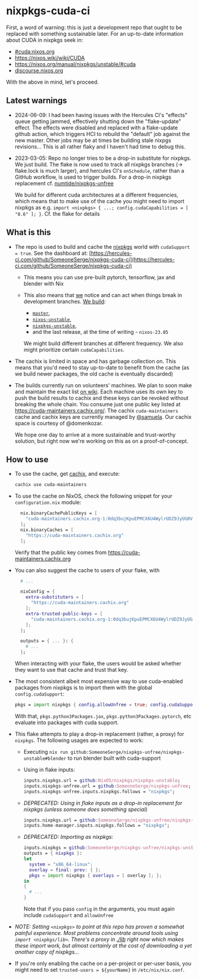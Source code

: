# nixpkgs-cuda-ci


First, a word of warning: this is just a development repo that ought to be
replaced with something sustainable later. For an up-to-date information about
CUDA in nixpkgs seek in:

- [#cuda:nixos.org](https://matrix.to/#/#cuda:nixos.org)
- https://nixos.wiki/wiki/CUDA
- https://nixos.org/manual/nixpkgs/unstable/#cuda
- [discourse.nixos.org](https://discourse.nixos.org/t/announcing-the-nixos-cuda-maintainers-team-and-a-call-for-maintainers/)

With the above in mind, let's proceed.

## Latest warnings

- 2024-06-09: I had been having issues with the Hercules CI's "effects" queue
  getting jammed, effectively shutting down the "flake-update" effect. The
  effects were disabled and replaced with a flake-update github action, which
  triggers HCI to rebuild the "default" job against the new master. Other jobs
  may be at times be building stale nixpgs revisions...
  This is all rather flaky and I haven't had time to debug this.
- 2023-03-05: Repo no longer tries to be a drop-in substitute for nixpkgs. We
  just build. The flake is now used to track all nixpkgs branches (->
  flake.lock is much larger), and hercules CI's `onSchedule`, rather than a
  GitHub workflow, is used to trigger builds. For a drop-in nixpkgs replacement
  cf. [numtide/nixpkgs-unfree](https://github.com/numtide/nixpkgs-unfree)

  We build for different cuda architectures at a different frequencies,
  which means that to make use of the cache you might need to import nixpkgs
  as e.g. `import <nixpkgs> { ...; config.cudaCapabilities = [ "8.6" ]; }`.
  Cf. the flake for details

## What is this

- The repo is used to build and cache the [nixpkgs](https://github.com/NixOS/nixpkgs)
  world with `cudaSupport = true`.
  See the dashboard at: [https://hercules-ci.com/github/SomeoneSerge/nixpkgs-cuda-ci](https://hercules-ci.com/github/SomeoneSerge/nixpkgs-cuda-ci)
  - This means you can use pre-built pytorch, tensorflow, jax and blender with Nix
  - This also means that [we](https://github.com/orgs/NixOS/teams/cuda-maintainers) notice and can act when things break in development branches.
    [We build](https://github.com/SomeoneSerge/nixpkgs-unfree/blob/7c716ccef51332e90777589c53265a09a3c0fbfa/.github/workflows/sync.yml#L14):

    - [`master`](https://github.com/NixOS/nixpkgs/tree/master/),
    - [`nixos-unstable`](https://github.com/NixOS/nixpkgs/tree/nixos-unstable),
    - [`nixpkgs-unstable`](https://github.com/NixOS/nixpkgs/tree/nixpkgs-unstable),
    - and the last release, at the time of writing - `nixos-23.05`

    We might build different branches at different frequency. We also might
    prioritize certain `cudaCapabilities`.
- The cachix is limited in space and has garbage collection on. This means that
  you'd need to stay up-to-date to benefit from the cache (as we build newer
  packages, the old cache is eventually discarded)
- The builds currently run on volunteers' machines. We plan to soon make and
  maintain the exact list [on wiki](https://nixos.wiki/wiki/CUDA). Each machine
  uses its own key to push the build results to cachix and these keys can be
  revoked without breaking the whole chain. You consume just one public key
  listed at https://cuda-maintainers.cachix.org/. The cachix `cuda-maintainers`
  cache and cachix keys are currently managed by
  [@samuela](https://github.com/samuela/). Our cachix space is courtesy of
  @domenkozar.

  We hope one day to arrive at a more sustainable and trust-worthy solution,
  but right now we're working on this as on a proof-of-concept.

## How to use

- To use the cache, get [cachix](https://cachix.org/), and execute:

  ```bash
  cachix use cuda-maintainers
  ```
- To use the cache on NixOS, check the following snippet for your `configuration.nix` module:

  ```nix
    nix.binaryCachePublicKeys = [
      "cuda-maintainers.cachix.org-1:0dq3bujKpuEPMCX6U4WylrUDZ9JyUG0VpVZa7CNfq5E="
    ];
    nix.binaryCaches = [
      "https://cuda-maintainers.cachix.org"
    ];
  ```

  Verify that the public key comes from https://cuda-maintainers.cachix.org
- You can also suggest the cache to users of your flake, with

  ```nix
    # ...

    nixConfig = {
      extra-substituters = [
        "https://cuda-maintainers.cachix.org"
      ];
      extra-trusted-public-keys = [
        "cuda-maintainers.cachix.org-1:0dq3bujKpuEPMCX6U4WylrUDZ9JyUG0VpVZa7CNfq5E="
      ];
    };

    outputs = { ... }: {
      # ...
    };
  ```

  When interacting with your flake, the users would be asked whether they want to use that cache and trust that key.
- The most consistent albeit most expensive way to use cuda-enabled packages
  from nixpkgs is to import them with the global `config.cudaSupport`:

  ```nix
  pkgs = import nixpkgs { config.allowUnfree = true; config.cudaSupport = true; }
  ```

  With that, `pkgs.python3Packages.jax`, `pkgs.python3Packages.pytorch`, etc evaluate into packages with cuda support.
- This flake attempts to play a drop-in replacement (rather, a proxy) for `nixpkgs`.
  The following usages are expected to work:

  - Executing `nix run github:SomeoneSerge/nixpkgs-unfree/nixpkgs-unstable#blender` to run blender built with cuda-support
  - Using in flake inputs: 

    ```nix
    inputs.nixpkgs.url = github:NixOS/nixpkgs/nixpkgs-unstable;
    inputs.nixpkgs-unfree.url = github:SomeoneSerge/nixpkgs-unfree;
    inputs.nixpkgs-unfree.inputs.nixpkgs.follows = "nixpkgs";
    ```
  - _DEPRECATED: Using in flake inputs as a drop-in replacement for nixpkgs (unless someone does something special)_

    ```nix
    inputs.nixpkgs.url = github:SomeoneSerge/nixpkgs-unfree/nixpkgs-unstable;
    inputs.home-manager.inputs.nixpkgs.follows = "nixpkgs";
    ```
  - _DEPRECATED: Importing as nixpkgs:_

    ```nix
    inputs.nixpkgs = github:SomeoneSerge/nixpkgs-unfree/nixpkgs-unstable;
    outputs = { nixpkgs }:
    let
      system = "x86_64-linux";
      overlay = final: prev: { };
      pkgs = import nixpkgs { overlays = [ overlay ]; };
    in
    {
      # ...
    }
    ```

    Note that if you pass `config` in the arguments, you must again include `cudaSupport` and `allowUnfree`
- _NOTE: Setting `<nixpkgs>` to point at this repo has proven a somewhat painful
  experience. Most problems concentrate around tools using 
  `import <nixpkgs/lib>`. There's a proxy in [./lib](./lib) right now which makes these import
  work, but almost certainly at the cost of downloading a yet another copy of
  nixpkgs..._
- If you're only enabling the cache on a per-project or per-user basis, you might need to set `trusted-users = ${yourName}` in `/etc/nix/nix.conf`.
